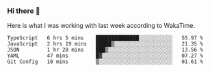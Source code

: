 ### Hi there 👋

Here is what I was working with last week according to WakaTime. 
<!--START_SECTION:waka-->
```text
TypeScript   6 hrs 5 mins    ██████████████░░░░░░░░░░░   55.97 % 
JavaScript   2 hrs 19 mins   █████▒░░░░░░░░░░░░░░░░░░░   21.35 % 
JSON         1 hr 28 mins    ███▒░░░░░░░░░░░░░░░░░░░░░   13.56 % 
YAML         47 mins         █▓░░░░░░░░░░░░░░░░░░░░░░░   07.27 % 
Git Config   10 mins         ▒░░░░░░░░░░░░░░░░░░░░░░░░   01.61 % 
```
<!--END_SECTION:waka-->

<!--
**keithort/keithort** is a ✨ _special_ ✨ repository because its `README.md` (this file) appears on your GitHub profile.

Here are some ideas to get you started:

- 🔭 I’m currently working on ...
- 🌱 I’m currently learning ...
- 👯 I’m looking to collaborate on ...
- 🤔 I’m looking for help with ...
- 💬 Ask me about ...
- 📫 How to reach me: ...
- 😄 Pronouns: ...
- ⚡ Fun fact: ...
-->
